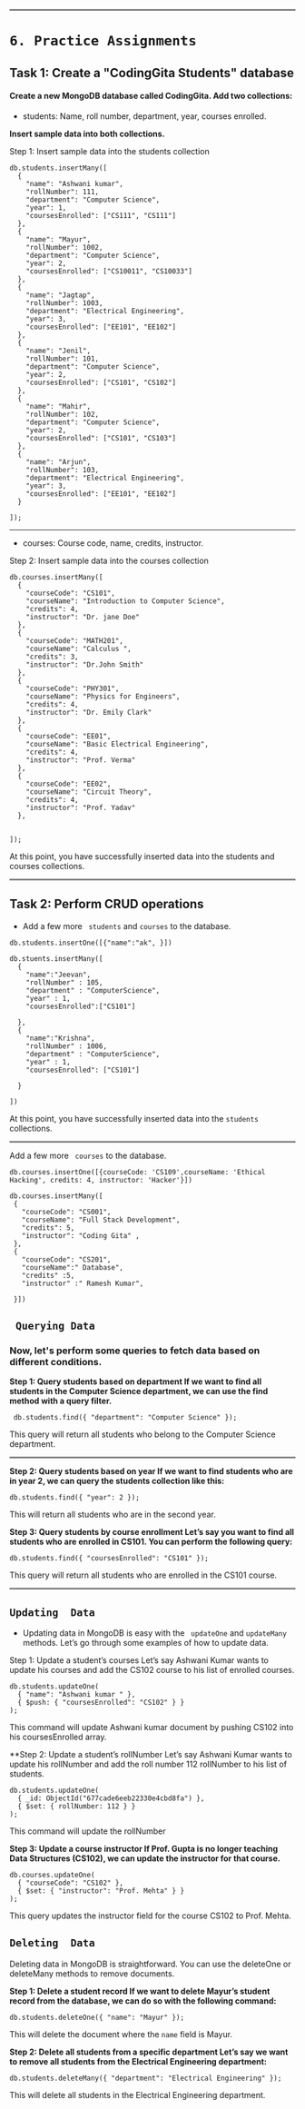 
<hr style="height:3px; border:none; background-color:grey ;">

# `6. Practice Assignments`

## Task 1: Create a "CodingGita Students" database

#### Create a new MongoDB database called CodingGita. Add two collections:


* students: Name, roll number, department, year, courses enrolled.



**Insert sample data into both collections.**



Step 1: Insert sample data into the students collection


```
db.students.insertMany([
  { 
    "name": "Ashwani kumar",
    "rollNumber": 111,
    "department": "Computer Science",
    "year": 1,
    "coursesEnrolled": ["CS111", "CS111"]
  },
  {
    "name": "Mayur",
    "rollNumber": 1002,
    "department": "Computer Science",
    "year": 2,
    "coursesEnrolled": ["CS10011", "CS10033"]
  },
  { 
    "name": "Jagtap",
    "rollNumber": 1003,
    "department": "Electrical Engineering",
    "year": 3,
    "coursesEnrolled": ["EE101", "EE102"]
  },
  { 
    "name": "Jenil",
    "rollNumber": 101,
    "department": "Computer Science",
    "year": 2,
    "coursesEnrolled": ["CS101", "CS102"]
  },
  { 
    "name": "Mahir",
    "rollNumber": 102,
    "department": "Computer Science",
    "year": 2,
    "coursesEnrolled": ["CS101", "CS103"]
  },
  { 
    "name": "Arjun",
    "rollNumber": 103,
    "department": "Electrical Engineering",
    "year": 3,
    "coursesEnrolled": ["EE101", "EE102"]
  }

]);
```
***

* courses: Course code, name, credits, instructor.




Step 2: Insert sample data into the courses collection


```
db.courses.insertMany([
  { 
    "courseCode": "CS101", 
    "courseName": "Introduction to Computer Science", 
    "credits": 4, 
    "instructor": "Dr. jane Doe" 
  },
  { 
    "courseCode": "MATH201", 
    "courseName": "Calculus ", 
    "credits": 3, 
    "instructor": "Dr.John Smith" 
  },
  { 
    "courseCode": "PHY301", 
    "courseName": "Physics for Engineers", 
    "credits": 4, 
    "instructor": "Dr. Emily Clark" 
  },
  { 
    "courseCode": "EE01", 
    "courseName": "Basic Electrical Engineering", 
    "credits": 4, 
    "instructor": "Prof. Verma" 
  },
  { 
    "courseCode": "EE02", 
    "courseName": "Circuit Theory", 
    "credits": 4, 
    "instructor": "Prof. Yadav" 
  },


]);

```
At this point, you have successfully inserted data into the students and courses collections.

<hr style="height:3px; border:none; background-color:grey">

## Task 2: Perform CRUD operations

* Add a few more ` students` and `courses` to the database.



```
db.students.insertOne([{"name":"ak", }])
```
```
db.stuents.insertMany([
  {
    "name":"Jeevan",
    "rollNumber" : 105,
    "department" : "ComputerScience",
    "year" : 1,
    "coursesEnrolled":["CS101"]

  },
  {
    "name":"Krishna",
    "rollNumber" : 1006,
    "department" : "ComputerScience",
    "year" : 1,
    "coursesEnrolled": ["CS101"]

  }

])

```

At this point, you have successfully inserted data into the ` students ` collections.

<hr style="height:3px; border:none; background-color:grey">

 Add a few more ` courses` to the database.

 ```
 db.courses.insertOne([{courseCode: 'CS109',courseName: 'Ethical Hacking', credits: 4, instructor: 'Hacker'}])
 ```

 ```
 db.courses.insertMany([
  {
    "courseCode": "CS001",
    "courseName": "Full Stack Development",
    "credits": 5,
    "instructor": "Coding Gita" ,
  },
  {
    "courseCode": "CS201",
    "courseName":" Database",
    "credits" :5,
    "instructor" :" Ramesh Kumar", 
  
  }])

```
## ` Querying Data`

### Now, let's perform some queries to fetch data based on different conditions.

**Step 1: Query students based on department If we want to find all students in the Computer Science department, we can use the find method with a query filter.**
```
 db.students.find({ "department": "Computer Science" });
```

This query will return all students who belong to the Computer Science department.

<hr style="height:3px; border:none; background-color:grey;">

**Step 2: Query students based on year If we want to find students who are in year 2, we can query the students collection like this:**

```
db.students.find({ "year": 2 });
```
This will return all students who are in the second year.

**Step 3: Query students by course enrollment Let’s say you want to find all students who are enrolled in CS101. You can perform the following query:**

```
db.students.find({ "coursesEnrolled": "CS101" });
```
This query will return all students who are enrolled in the CS101 course.

<hr style="height:3px; border:none; background-color:grey">

## `Updating  Data`



* Updating data in MongoDB is easy with the ` updateOne` and `updateMany` methods. Let’s go through some examples of how to update data.



Step 1: Update a student’s courses Let’s say Ashwani Kumar wants to update his courses and add the CS102 course to his list of enrolled courses.
```
db.students.updateOne(
  { "name": "Ashwani kumar " },
  { $push: { "coursesEnrolled": "CS102" } }
);
```
This command will update Ashwani kumar  document by pushing CS102 into his coursesEnrolled array.



**Step 2: Update a student’s rollNumber Let’s say Ashwani Kumar  wants to update his rollNumber and add the roll number 112 rollNumber to his list of students.

```
db.students.updateOne(
  { _id: ObjectId("677cade6eeb22330e4cbd8fa") },  
  { $set: { rollNumber: 112 } } 
);
```
This command will update the rollNumber 


**Step 3: Update a course instructor If Prof. Gupta is no longer teaching Data Structures (CS102), we can update the instructor for that course.**

```
db.courses.updateOne(
  { "courseCode": "CS102" },
  { $set: { "instructor": "Prof. Mehta" } }
);
```
This query updates the instructor field for the course CS102 to Prof. Mehta.

## `Deleting  Data`

Deleting data in MongoDB is straightforward. You can use the deleteOne or deleteMany methods to remove documents.


**Step 1: Delete a student record If we want to delete Mayur’s student record from the database, we can do so with the following command:**

```
db.students.deleteOne({ "name": "Mayur" });
``` 
This will delete the document where the `name` field is Mayur.

**Step 2: Delete all students from a specific department Let’s say we want to remove all students from the Electrical Engineering department:**
```
db.students.deleteMany({ "department": "Electrical Engineering" });
```
This will delete all students in the Electrical Engineering department.



